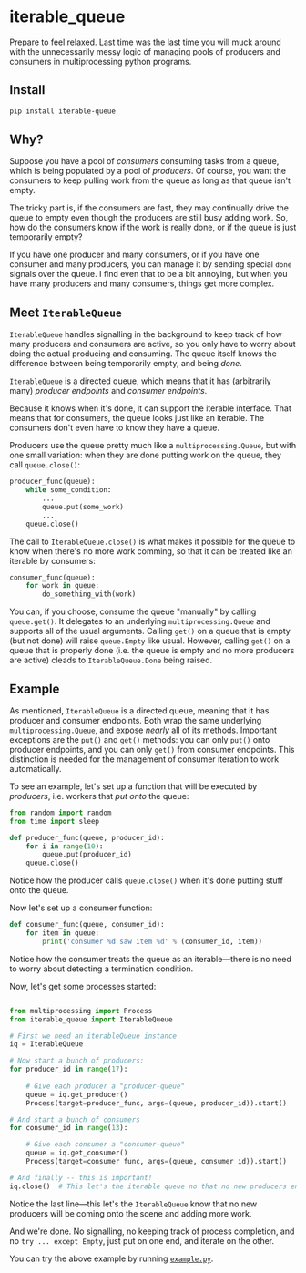 # iterable\_queue
Prepare to feel relaxed.  Last time was the last time you will muck around 
with the unnecessarily messy logic of managing pools of producers and 
consumers in multiprocessing python programs.

## Install ##

```bash
pip install iterable-queue
```

## Why? ##

Suppose you have a pool of *consumers* consuming tasks from a queue, which is
being populated by a pool of *producers*.  Of course, you want the consumers to
keep pulling work from the queue as long as that queue isn't empty.

The tricky part is, if the consumers are fast, they may continually drive
the queue to empty even though the producers are still busy adding work.  So,
how do the consumers know if the work is really done, or if the queue is just
temporarily empty?

If you have one producer and many consumers, or if you have one consumer and
many producers, you can manage it by sending special `done` signals over the
queue.  I find even that to be a bit annoying, but when you have many producers
and many consumers, things get more complex.

## Meet `IterableQueue` ##

`IterableQueue` handles signalling in the background to keep track of how many
producers and consumers are active, so you only have to worry about doing the
actual producing and consuming.  The queue itself knows the difference between
being temporarily empty, and being *done*.

`IterableQueue` is a directed queue, which means that it has 
(arbitrarily many) *producer endpoints* and *consumer endpoints*.  

Because it knows when it's done, it can support the iterable interface.  That
means that for consumers, the queue looks just like an iterable.  The consumers
don't even have to know they have a queue.  

Producers use the queue pretty much like a `multiprocessing.Queue`, but with 
one small variation: when they are done putting work on the queue, they call
`queue.close()`:

```python
producer_func(queue):
	while some_condition:
		...
		queue.put(some_work)
		...
	queue.close()
```

The call to `IterableQueue.close()` is what makes it possible for the queue to 
know when there's no more work comming, so that it can be treated like an
iterable by consumers:

```python
consumer_func(queue):
	for work in queue:
		do_something_with(work)
```

You can, if you choose, consume the queue "manually" by calling `queue.get()`.
It delegates to an underlying `multiprocessing.Queue` and supports all of the
usual arguments.  Calling `get()` on a queue that is empty (but not done) will
raise `queue.Empty` like usual.  However, calling `get()` on a queue that is
properly done (i.e. the queue is empty and no more producers are active) cleads
to `IterableQueue.Done` being raised.

## Example ##
As mentioned, `IterableQueue` is a directed queue, meaning that it has 
producer and consumer endpoints.  Both wrap the same underlying 
`multiprocessing.Queue`, and expose *nearly* all of its methods.
Important exceptions are the `put()` and `get()` methods: you can only
`put()` onto producer endpoints, and you can only `get()` from consumer 
endpoints.  This distinction is needed for the management of consumer 
iteration to work automatically.

To see an example, let's set up a function that will be executed by 
*producers*, i.e. workers that *put onto* the queue:

```python
from random import random
from time import sleep

def producer_func(queue, producer_id):
	for i in range(10):
		queue.put(producer_id)
	queue.close()
```

Notice how the producer calls `queue.close()` when it's done putting
stuff onto the queue.

Now let's set up a consumer function:
```python
def consumer_func(queue, consumer_id):
	for item in queue:
		print('consumer %d saw item %d' % (consumer_id, item))
```

Notice how the consumer treats the queue as an iterable&mdash;there 
is no need to worry about detecting a termination condition.

Now, let's get some processes started:

```python

from multiprocessing import Process
from iterable_queue import IterableQueue

# First we need an iterableQueue instance
iq = IterableQueue

# Now start a bunch of producers:
for producer_id in range(17):
	
	# Give each producer a "producer-queue"
	queue = iq.get_producer()
	Process(target=producer_func, args=(queue, producer_id)).start()

# And start a bunch of consumers
for consumer_id in range(13):

	# Give each consumer a "consumer-queue"
	queue = iq.get_consumer()
	Process(target=consumer_func, args=(queue, consumer_id)).start()

# And finally -- this is important!
iq.close()	# This let's the iterable queue no that no new producers endpoints will be made
```

Notice the last line&mdash;this let's the `IterableQueue` know that no new 
producers will be coming onto the scene and adding more work.

And we're done.  No signalling, no keeping track of process completion, 
and no `try ... except Empty`, just put on one end, and iterate on the other.

You can try the above example by running [`example.py`](https://github.com/enewe101/iterable_queue/blob/master/iterable_queue/example.py).






